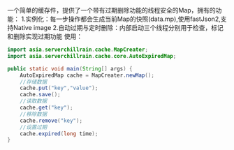 一个简单的缓存件，提供了一个带有过期删除功能的线程安全的Map，拥有的功能：
1.实例化：每一步操作都会生成当前Map的快照(data.mp),使用fastJson2,支持Native image
2.自动过期与定时删除：内部启动三个线程分别用于检查，标记和删除实现过期功能
使用：

```java
import asia.serverchillrain.cache.MapCreater;
import asia.serverchillrain.cache.core.AutoExpiredMap;

public static void main(String[] args) {
    AutoExpiredMap cache = MapCreater.newMap();
    //存储数据
    cache.put("key","value");
    cache.save();
    //读取数据
    cache.get("key");
    //移除数据
    cache.remove("key");
    //设置过期
    cache.expired(long time);
}

```
